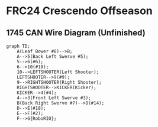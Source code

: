 # FRC24 Crescendo Offseason

## 1745 CAN Wire Diagram (Unfinished)
```mermaid
graph TD;
    A(Leaf Bower #8)-->B;
    A-->5(Back Left Swerve #5);
    5-->6(#6);
    6-->10(#10);
    10-->LEFTSHOOTER(Left Shooter);
    LEFTSHOOTER-->9(#9);
    9-->RIGHTSHOOTER(Right Shooter);
    RIGHTSHOOTER-->KICKER(Kicker);
    KICKER-->4(#4);
    4-->3(Front Left Swerve #3);
    B(Back Right Swerve #7)-->D(#14);
    D-->E(#18);
    E-->F(#2);
    F-->G{RoboRIO};
```